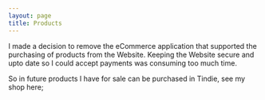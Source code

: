 ```yaml
---
layout: page
title: Products
---
```


I made a decision to remove the eCommerce application that supported the purchasing of products from the Website. Keeping the Website secure and upto date so I could accept payments was consuming too much time.

So in future products I have for sale can be purchased in Tindie, see my shop here; 

